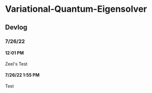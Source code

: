 # Variational-Quantum-Eigensolver

## Devlog
### 7/26/22

#### 12:01 PM
Zeel's Test

#### 7/26/22 1:55 PM
Test
